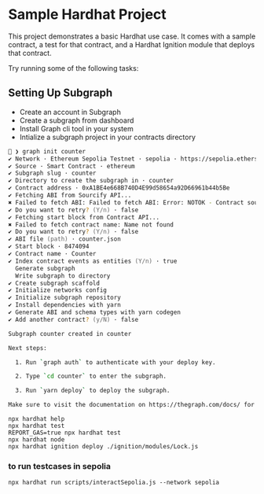 # Sample Hardhat Project

This project demonstrates a basic Hardhat use case. It comes with a sample contract, a test for that contract, and a Hardhat Ignition module that deploys that contract.

Try running some of the following tasks:

## Setting Up Subgraph 

- Create an account in Subgraph
- Create a subgraph from dashboard
- Install Graph cli tool in your system
- Intialize a subgraph project in your contracts directory

```zsh
󰄛 ❯ graph init counter
✔ Network · Ethereum Sepolia Testnet · sepolia · https://sepolia.etherscan.io
✔ Source · Smart Contract · ethereum
✔ Subgraph slug · counter
✔ Directory to create the subgraph in · counter
✔ Contract address · 0xA1BE4e668B740D4E99d58654a92D66961b44b5Be
✔ Fetching ABI from Sourcify API...
✖ Failed to fetch ABI: Failed to fetch ABI: Error: NOTOK - Contract source code not verified
✔ Do you want to retry? (Y/n) · false
✔ Fetching start block from Contract API...
✖ Failed to fetch contract name: Name not found
✔ Do you want to retry? (Y/n) · false
✔ ABI file (path) · counter.json
✔ Start block · 8474094
✔ Contract name · Counter
✔ Index contract events as entities (Y/n) · true
  Generate subgraph
  Write subgraph to directory
✔ Create subgraph scaffold
✔ Initialize networks config
✔ Initialize subgraph repository
✔ Install dependencies with yarn
✔ Generate ABI and schema types with yarn codegen
✔ Add another contract? (y/N) · false

Subgraph counter created in counter

Next steps:

  1. Run `graph auth` to authenticate with your deploy key.

  2. Type `cd counter` to enter the subgraph.

  3. Run `yarn deploy` to deploy the subgraph.

Make sure to visit the documentation on https://thegraph.com/docs/ for further information.

```


```shell
npx hardhat help
npx hardhat test
REPORT_GAS=true npx hardhat test
npx hardhat node
npx hardhat ignition deploy ./ignition/modules/Lock.js
```

### to run testcases in sepolia
```
npx hardhat run scripts/interactSepolia.js --network sepolia
```
